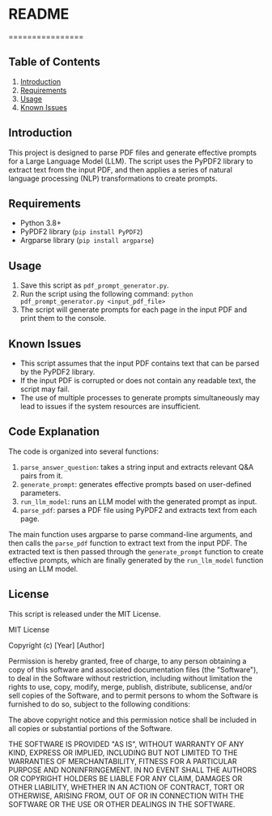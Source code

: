# README
================

Table of Contents
-----------------

1. [Introduction](#introduction)
2. [Requirements](#requirements)
3. [Usage](#usage)
4. [Known Issues](#known-issues)

Introduction
------------

This project is designed to parse PDF files and generate effective prompts for a Large Language Model (LLM). The script uses the PyPDF2 library to extract text from the input PDF, and then applies a series of natural language processing (NLP) transformations to create prompts.

Requirements
------------

* Python 3.8+
* PyPDF2 library (`pip install PyPDF2`)
* Argparse library (`pip install argparse`)

Usage
-----

1. Save this script as `pdf_prompt_generator.py`.
2. Run the script using the following command: `python pdf_prompt_generator.py <input_pdf_file>`
3. The script will generate prompts for each page in the input PDF and print them to the console.

Known Issues
------------

* This script assumes that the input PDF contains text that can be parsed by the PyPDF2 library.
* If the input PDF is corrupted or does not contain any readable text, the script may fail.
* The use of multiple processes to generate prompts simultaneously may lead to issues if the system resources are insufficient.

Code Explanation
-----------------

The code is organized into several functions:

1. `parse_answer_question`: takes a string input and extracts relevant Q&A pairs from it.
2. `generate_prompt`: generates effective prompts based on user-defined parameters.
3. `run_llm_model`: runs an LLM model with the generated prompt as input.
4. `parse_pdf`: parses a PDF file using PyPDF2 and extracts text from each page.

The main function uses argparse to parse command-line arguments, and then calls the `parse_pdf` function to extract text from the input PDF. The extracted text is then passed through the `generate_prompt` function to create effective prompts, which are finally generated by the `run_llm_model` function using an LLM model.

License
-------

This script is released under the MIT License.

MIT License

Copyright (c) [Year] [Author]

Permission is hereby granted, free of charge, to any person obtaining a copy
of this software and associated documentation files (the "Software"), to deal
in the Software without restriction, including without limitation the rights
to use, copy, modify, merge, publish, distribute, sublicense, and/or sell
copies of the Software, and to permit persons to whom the Software is
furnished to do so, subject to the following conditions:

The above copyright notice and this permission notice shall be included in all
copies or substantial portions of the Software.

THE SOFTWARE IS PROVIDED "AS IS", WITHOUT WARRANTY OF ANY KIND, EXPRESS OR
IMPLIED, INCLUDING BUT NOT LIMITED TO THE WARRANTIES OF MERCHANTABILITY,
FITNESS FOR A PARTICULAR PURPOSE AND NONINFRINGEMENT. IN NO EVENT SHALL THE
AUTHORS OR COPYRIGHT HOLDERS BE LIABLE FOR ANY CLAIM, DAMAGES OR OTHER
LIABILITY, WHETHER IN AN ACTION OF CONTRACT, TORT OR OTHERWISE, ARISING FROM,
OUT OF OR IN CONNECTION WITH THE SOFTWARE OR THE USE OR OTHER DEALINGS IN THE
SOFTWARE.

